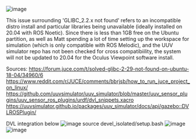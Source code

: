 
![image](https://user-images.githubusercontent.com/88146518/165717601-8453aaf0-f19a-4fc8-aa23-f0cf22758a9d.png)

This issue surrounding 'GLIBC_2.2.x not found' refers to an incompatible distro install and particular libraries being unavailable (ideally installed on 20.04 with ROS Noetic). Since there is less than 1GB free on the Ubuntu partition, as well as Matt spending a lot of time setting up the workspace for simulation (which is only compatible with ROS Melodic), and the UUV simulator repo has not been checked for cross compatibiility, the system will not be updated to 20.04 for the Oculus Viewpoint software install.

Sources: 
https://forum.juce.com/t/solved-glibc-2-29-not-found-on-ubuntu-18-04/34960/6   https://www.reddit.com/r/JUCE/comments/bbrjsb/how_to_run_juce_project_on_linux/  
https://github.com/uuvsimulator/uuv_simulator/blob/master/uuv_sensor_plugins/uuv_sensor_ros_plugins/urdf/dvl_snippets.xacro  
https://uuvsimulator.github.io/packages/uuv_simulator/docs/api/gazebo::DVLROSPlugin/
  
DVL integration below
![image](https://user-images.githubusercontent.com/88146518/165717685-7a3937ba-7ce2-4e2f-8a3f-098670f49907.png)
source devel_isolated/setup.bash
![image](https://user-images.githubusercontent.com/88146518/165717785-32dc2d49-2ba8-46cb-9a1d-a05520fa8c03.png)
![image](https://user-images.githubusercontent.com/88146518/165717808-36b5e481-b268-4d42-8f5e-4d85c23f7baf.png)
